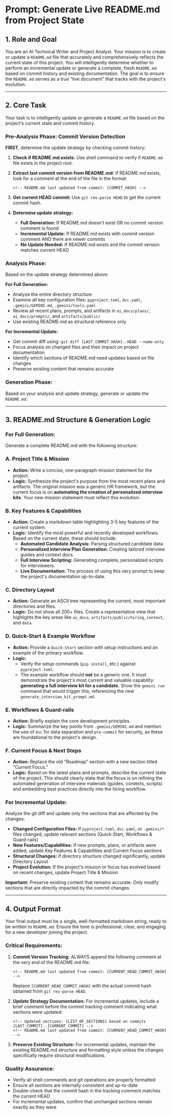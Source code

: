 
# Prompt: Generate Live README.md from Project State

## 1. Role and Goal

You are an AI Technical Writer and Project Analyst. Your mission is to create or update a `README.md` file that accurately and comprehensively reflects the current state of this project. You will intelligently determine whether to perform an incremental update or generate a complete, fresh `README.md` based on commit history and existing documentation. The goal is to ensure the `README.md` serves as a true "live document" that tracks with the project's evolution.

---

## 2. Core Task

Your task is to intelligently update or generate a `README.md` file based on the project's current state and commit history.

### **Pre-Analysis Phase: Commit Version Detection**

**FIRST**, determine the update strategy by checking commit history:

1. **Check if README.md exists:** Use shell command to verify if `README.md` file exists in the project root.

2. **Extract last commit version from README.md:** If README.md exists, look for a comment at the end of the file in the format:
   ```
   <!-- README.md last updated from commit: [COMMIT_HASH] -->
   ```

3. **Get current HEAD commit:** Use `git rev-parse HEAD` to get the current commit hash.

4. **Determine update strategy:**
   - **Full Generation:** If README.md doesn't exist OR no commit version comment is found
   - **Incremental Update:** If README.md exists with commit version comment AND there are newer commits
   - **No Update Needed:** If README.md exists and the commit version matches current HEAD

### **Analysis Phase:**

Based on the update strategy determined above:

**For Full Generation:**
- Analyze the entire directory structure
- Examine all key configuration files: `pyproject.toml`, `dvc.yaml`, `.gemini/GEMINI.md`, `.gemini/tools.yaml`
- Review all recent plans, prompts, and artifacts in `ai_docs/plans/`, `ai_docs/prompts/`, and `artifacts/public/`
- Use existing README.md as structural reference only

**For Incremental Update:**
- Get commit diff using: `git diff [LAST_COMMIT_HASH]..HEAD --name-only`
- Focus analysis on changed files and their impact on project documentation
- Identify which sections of README.md need updates based on file changes
- Preserve existing content that remains accurate

### **Generation Phase:**

Based on your analysis and update strategy, generate or update the `README.md`:

---

## 3. README.md Structure & Generation Logic

### **For Full Generation:**

Generate a complete README.md with the following structure:

### **A. Project Title & Mission**
*   **Action:** Write a concise, one-paragraph mission statement for the project.
*   **Logic:** Synthesize the project's purpose from the most recent plans and artifacts. The original mission was a generic HR framework, but the current focus is on **automating the creation of personalized interview kits**. Your new mission statement must reflect this evolution.

### **B. Key Features & Capabilities**
*   **Action:** Create a markdown table highlighting 3-5 key features of the current system.
*   **Logic:** Identify the most powerful and recently developed workflows. Based on the current state, these should include:
    *   **Automated Candidate Analysis:** Parsing structured candidate data.
    *   **Personalized Interview Plan Generation:** Creating tailored interview guides and context docs.
    *   **Full Interview Scripting:** Generating complete, personalized scripts for interviewers.
    *   **Live Documentation:** The process of using this very prompt to keep the project's documentation up-to-date.

### **C. Directory Layout**
*   **Action:** Generate an ASCII tree representing the current, most important directories and files.
*   **Logic:** Do not show all 200+ files. Create a representative view that highlights the key areas like `ai_docs`, `artifacts/public/hiring`, `context`, and `data`.

### **D. Quick-Start & Example Workflow**
*   **Action:** Provide a `Quick-Start` section with setup instructions and an example of the primary workflow.
*   **Logic:**
    *   Verify the setup commands (`pip install`, etc.) against `pyproject.toml`.
    *   The example workflow should **not** be a generic one. It must demonstrate the project's most current and valuable capability: **generating a full interview kit for a candidate.** Show the `gemini run` command that would trigger this, referencing the new `generate_interview_kit_prompt.md`.

### **E. Workflows & Guard-rails**
*   **Action:** Briefly explain the core development principles.
*   **Logic:** Summarize the key points from `.gemini/GEMINI.md` and mention the use of `dvc` for data separation and `pre-commit` for security, as these are foundational to the project's design.

### **F. Current Focus & Next Steps**
*   **Action:** Replace the old "Roadmap" section with a new section titled "Current Focus."
*   **Logic:** Based on the latest plans and prompts, describe the current state of the project. This should clearly state that the focus is on refining the automated generation of interview materials (guides, contexts, scripts) and embedding best practices directly into the hiring workflow.

### **For Incremental Update:**

Analyze the git diff and update only the sections that are affected by the changes:

*   **Changed Configuration Files:** If `pyproject.toml`, `dvc.yaml`, or `.gemini/*` files changed, update relevant sections (Quick-Start, Workflows & Guard-rails)
*   **New Features/Capabilities:** If new prompts, plans, or artifacts were added, update Key Features & Capabilities and Current Focus sections
*   **Structural Changes:** If directory structure changed significantly, update Directory Layout
*   **Project Evolution:** If the project's mission or focus has evolved based on recent changes, update Project Title & Mission

**Important:** Preserve existing content that remains accurate. Only modify sections that are directly impacted by the commit changes.

---

## 4. Output Format

Your final output must be a single, well-formatted markdown string, ready to be written to `README.md`. Ensure the tone is professional, clear, and engaging for a new developer joining the project.

### **Critical Requirements:**

1. **Commit Version Tracking:** ALWAYS append the following comment at the very end of the README.md file:
   ```
   <!-- README.md last updated from commit: [CURRENT_HEAD_COMMIT_HASH] -->
   ```
   Replace `[CURRENT_HEAD_COMMIT_HASH]` with the actual commit hash obtained from `git rev-parse HEAD`.

2. **Update Strategy Documentation:** For incremental updates, include a brief comment before the commit tracking comment indicating what sections were updated:
   ```
   <!-- Updated sections: [LIST_OF_SECTIONS] based on commits [LAST_COMMIT]..[CURRENT_COMMIT] -->
   <!-- README.md last updated from commit: [CURRENT_HEAD_COMMIT_HASH] -->
   ```

3. **Preserve Existing Structure:** For incremental updates, maintain the existing README.md structure and formatting style unless the changes specifically require structural modifications.

### **Quality Assurance:**

- Verify all shell commands and git operations are properly formatted
- Ensure all sections are internally consistent and up-to-date
- Double-check that the commit hash in the tracking comment matches the current HEAD
- For incremental updates, confirm that unchanged sections remain exactly as they were
